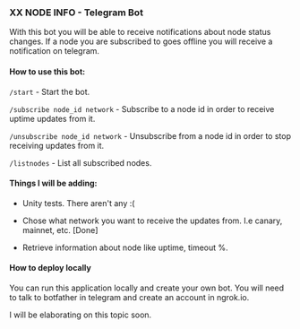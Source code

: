 ### XX NODE INFO - Telegram Bot

With this bot you will be able to receive notifications about node status changes.
If a node you are subscribed to goes offline you will receive a notification on telegram.

#### How to use this bot:

`/start` - Start the bot.

`/subscribe node_id network` - Subscribe to a node id in order to receive uptime updates from it.

`/unsubscribe node_id network` - Unsubscribe from a node id in order to stop receiving updates from it.

`/listnodes` - List all subscribed nodes.


#### Things I will be adding:

- Unity tests. There aren't any :(

- Chose what network you want to receive the updates from. I.e canary, mainnet, etc. [Done]

- Retrieve information about node like uptime, timeout %.

#### How to deploy locally

You can run this application locally and create your own bot. You will need to talk to botfather in telegram and create an account in ngrok.io.

I will be elaborating on this topic soon.
